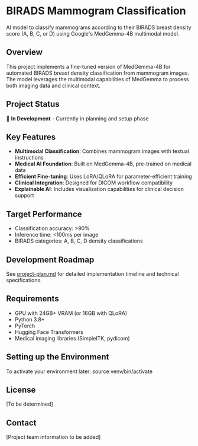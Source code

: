 # BIRADS Mammogram Classification

AI model to classify mammograms according to their BIRADS breast density score (A, B, C, or D) using Google's MedGemma-4B multimodal model.

## Overview

This project implements a fine-tuned version of MedGemma-4B for automated BIRADS breast density classification from mammogram images. The model leverages the multimodal capabilities of MedGemma to process both imaging data and clinical context.

## Project Status

🚧 **In Development** - Currently in planning and setup phase

## Key Features

- **Multimodal Classification**: Combines mammogram images with textual instructions
- **Medical AI Foundation**: Built on MedGemma-4B, pre-trained on medical data
- **Efficient Fine-tuning**: Uses LoRA/QLoRA for parameter-efficient training
- **Clinical Integration**: Designed for DICOM workflow compatibility
- **Explainable AI**: Includes visualization capabilities for clinical decision support

## Target Performance

- Classification accuracy: >90%
- Inference time: <100ms per image
- BIRADS categories: A, B, C, D density classifications

## Development Roadmap

See [project-plan.md](project-plan.md) for detailed implementation timeline and technical specifications.

## Requirements

- GPU with 24GB+ VRAM (or 16GB with QLoRA)
- Python 3.8+
- PyTorch
- Hugging Face Transformers
- Medical imaging libraries (SimpleITK, pydicom)

## Setting up the Environment

To activate your environment later:
  source venv/bin/activate

## License

[To be determined]

## Contact

[Project team information to be added]